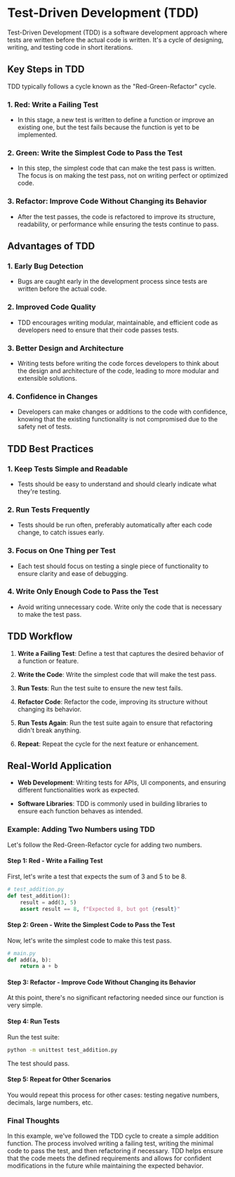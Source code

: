 # Test-Driven Development (TDD)

Test-Driven Development (TDD) is a software development approach where tests are written before the actual code is written. It's a cycle of designing, writing, and testing code in short iterations.

## Key Steps in TDD

TDD typically follows a cycle known as the "Red-Green-Refactor" cycle.

### 1. **Red: Write a Failing Test**

- In this stage, a new test is written to define a function or improve an existing one, but the test fails because the function is yet to be implemented.

### 2. **Green: Write the Simplest Code to Pass the Test**

- In this step, the simplest code that can make the test pass is written. The focus is on making the test pass, not on writing perfect or optimized code.

### 3. **Refactor: Improve Code Without Changing its Behavior**

- After the test passes, the code is refactored to improve its structure, readability, or performance while ensuring the tests continue to pass.

## Advantages of TDD

### 1. **Early Bug Detection**

- Bugs are caught early in the development process since tests are written before the actual code.

### 2. **Improved Code Quality**

- TDD encourages writing modular, maintainable, and efficient code as developers need to ensure that their code passes tests.

### 3. **Better Design and Architecture**

- Writing tests before writing the code forces developers to think about the design and architecture of the code, leading to more modular and extensible solutions.

### 4. **Confidence in Changes**

- Developers can make changes or additions to the code with confidence, knowing that the existing functionality is not compromised due to the safety net of tests.

## TDD Best Practices

### 1. **Keep Tests Simple and Readable**

- Tests should be easy to understand and should clearly indicate what they're testing.

### 2. **Run Tests Frequently**

- Tests should be run often, preferably automatically after each code change, to catch issues early.

### 3. **Focus on One Thing per Test**

- Each test should focus on testing a single piece of functionality to ensure clarity and ease of debugging.

### 4. **Write Only Enough Code to Pass the Test**

- Avoid writing unnecessary code. Write only the code that is necessary to make the test pass.

## TDD Workflow

1. **Write a Failing Test**: Define a test that captures the desired behavior of a function or feature.
    
2. **Write the Code**: Write the simplest code that will make the test pass.
    
3. **Run Tests**: Run the test suite to ensure the new test fails.
    
4. **Refactor Code**: Refactor the code, improving its structure without changing its behavior.
    
5. **Run Tests Again**: Run the test suite again to ensure that refactoring didn't break anything.
    
6. **Repeat**: Repeat the cycle for the next feature or enhancement.
    

## Real-World Application

- **Web Development**: Writing tests for APIs, UI components, and ensuring different functionalities work as expected.
    
- **Software Libraries**: TDD is commonly used in building libraries to ensure each function behaves as intended.

### Example: Adding Two Numbers using TDD

Let's follow the Red-Green-Refactor cycle for adding two numbers.

#### Step 1: Red - Write a Failing Test

First, let's write a test that expects the sum of 3 and 5 to be 8.

```python
# test_addition.py  
def test_addition():     
	result = add(3, 5)     
	assert result == 8, f"Expected 8, but got {result}"
```

#### Step 2: Green - Write the Simplest Code to Pass the Test

Now, let's write the simplest code to make this test pass.

```python
# main.py  
def add(a, b):     
	return a + b
```

#### Step 3: Refactor - Improve Code Without Changing its Behavior

At this point, there's no significant refactoring needed since our function is very simple.

#### Step 4: Run Tests

Run the test suite:

```bash
python -m unittest test_addition.py
```

The test should pass.

#### Step 5: Repeat for Other Scenarios

You would repeat this process for other cases: testing negative numbers, decimals, large numbers, etc.

### Final Thoughts

In this example, we've followed the TDD cycle to create a simple addition function. The process involved writing a failing test, writing the minimal code to pass the test, and then refactoring if necessary. TDD helps ensure that the code meets the defined requirements and allows for confident modifications in the future while maintaining the expected behavior.
